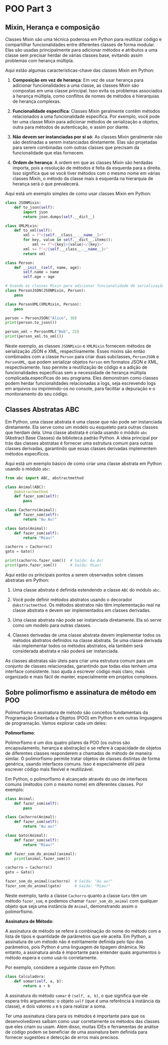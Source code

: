 # POO Part 3

## Mixin, Herança e composição

Classes Mixin são uma técnica poderosa em Python para reutilizar código e compartilhar funcionalidades entre diferentes classes de forma modular. Elas são usadas principalmente para adicionar métodos e atributos a uma classe sem precisar herdar de várias classes base, evitando assim problemas com herança múltipla.

Aqui estão algumas características-chave das classes Mixin em Python:

1. **Composição em vez de herança**: Em vez de usar herança para adicionar funcionalidades a uma classe, as classes Mixin são compostas em uma classe principal. Isso evita os problemas associados à herança múltipla, como conflitos de nomes de métodos e hierarquias de herança complexas.

2. **Funcionalidade específica**: Classes Mixin geralmente contêm métodos relacionados a uma funcionalidade específica. Por exemplo, você pode ter uma classe Mixin para adicionar métodos de serialização a objetos, outra para métodos de autenticação, e assim por diante.

3. **Não devem ser instanciadas por si só**: As classes Mixin geralmente não são destinadas a serem instanciadas diretamente. Elas são projetadas para serem combinadas com outras classes que precisam da funcionalidade que elas fornecem.

4. **Ordem de herança**: A ordem em que as classes Mixin são herdadas importa, pois a resolução de métodos é feita da esquerda para a direita. Isso significa que se você tiver métodos com o mesmo nome em várias classes Mixin, o método da classe mais à esquerda na hierarquia de herança será o que prevalecerá.

Aqui está um exemplo simples de como usar classes Mixin em Python:

```python
class JSONMixin:
    def to_json(self):
        import json
        return json.dumps(self.__dict__)

class XMLMixin:
    def to_xml(self):
        xml = f"<{self.__class__.__name__}>"
        for key, value in self.__dict__.items():
            xml += f"<{key}>{value}</{key}>"
        xml += f"</{self.__class__.__name__}>"
        return xml

class Person:
    def __init__(self, name, age):
        self.name = name
        self.age = age

# Usando as classes Mixin para adicionar funcionalidade de serialização
class PersonJSON(JSONMixin, Person):
    pass

class PersonXML(XMLMixin, Person):
    pass

person = PersonJSON("Alice", 30)
print(person.to_json())

person_xml = PersonXML("Bob", 25)
print(person_xml.to_xml())
```

Neste exemplo, as classes `JSONMixin` e `XMLMixin` fornecem métodos de serialização JSON e XML, respectivamente. Esses mixins são então combinados com a classe `Person` para criar duas subclasses, `PersonJSON` e `PersonXML`, que podem serializar objetos `Person` em formatos JSON e XML, respectivamente. Isso permite a reutilização de código e a adição de funcionalidades específicas sem a necessidade de herança múltipla complicada.específicas do seu programa. Eles demonstram como classes podem herdar funcionalidades relacionadas a logs, seja escrevendo logs em arquivos ou imprimindo-os no console, para facilitar a depuração e o monitoramento do seu código.

## Classes Abstratas ABC

Em Python, uma classe abstrata é uma classe que não pode ser instanciada diretamente. Ela serve como um modelo ou esqueleto para outras classes que herdam dela. Uma classe abstrata é criada usando o módulo `abc` (Abstract Base Classes) da biblioteca padrão Python. A ideia principal por trás das classes abstratas é fornecer uma estrutura comum para outras classes derivadas, garantindo que essas classes derivadas implementem métodos específicos.

Aqui está um exemplo básico de como criar uma classe abstrata em Python usando o módulo `abc`:

```python
from abc import ABC, abstractmethod

class Animal(ABC):
    @abstractmethod
    def fazer_som(self):
        pass

class Cachorro(Animal):
    def fazer_som(self):
        return "Au Au!"

class Gato(Animal):
    def fazer_som(self):
        return "Miau!"

cachorro = Cachorro()
gato = Gato()

print(cachorro.fazer_som())  # Saída: Au Au!
print(gato.fazer_som())      # Saída: Miau!
```

Aqui estão os principais pontos a serem observados sobre classes abstratas em Python:

1. Uma classe abstrata é definida estendendo a classe `ABC` do módulo `abc`.

2. Você pode definir métodos abstratos usando o decorador `@abstractmethod`. Os métodos abstratos não têm implementação real na classe abstrata e devem ser implementados em classes derivadas.

3. Uma classe abstrata não pode ser instanciada diretamente. Ela só serve como um modelo para outras classes.

4. Classes derivadas de uma classe abstrata devem implementar todos os métodos abstratos definidos na classe abstrata. Se uma classe derivada não implementar todos os métodos abstratos, ela também será considerada abstrata e não poderá ser instanciada.

As classes abstratas são úteis para criar uma estrutura comum para um conjunto de classes relacionadas, garantindo que todas elas tenham uma interface consistente. Isso ajuda a escrever código mais claro, mais organizado e mais fácil de manter, especialmente em projetos complexos.

## Sobre polimorfismo e assinatura de método em POO

Polimorfismo e assinatura de método são conceitos fundamentais da Programação Orientada a Objetos (POO) em Python e em outras linguagens de programação. Vamos explorar cada um deles:

**Polimorfismo**:

Polimorfismo é um dos quatro pilares da POO (os outros são encapsulamento, herança e abstração) e se refere à capacidade de objetos de diferentes classes responderem a chamadas de método de maneira similar. O polimorfismo permite tratar objetos de classes distintas de forma genérica, usando interfaces comuns. Isso é especialmente útil para escrever código mais flexível e reutilizável.

Em Python, o polimorfismo é alcançado através do uso de interfaces comuns (métodos com o mesmo nome) em diferentes classes. Por exemplo:

```python
class Animal:
    def fazer_som(self):
        pass

class Cachorro(Animal):
    def fazer_som(self):
        return "Au au!"

class Gato(Animal):
    def fazer_som(self):
        return "Miau!"

def fazer_som_do_animal(animal):
    print(animal.fazer_som())

cachorro = Cachorro()
gato = Gato()

fazer_som_do_animal(cachorro)  # Saída: "Au au!"
fazer_som_do_animal(gato)      # Saída: "Miau!"
```

Neste exemplo, tanto a classe `Cachorro` quanto a classe `Gato` têm um método `fazer_som`, e podemos chamar `fazer_som_do_animal` com qualquer objeto que seja uma instância de `Animal`, demonstrando assim o polimorfismo.

**Assinatura de Método**:

A assinatura de método se refere à combinação do nome do método com a lista de tipos e quantidade de parâmetros que ele aceita. Em Python, a assinatura de um método não é estritamente definida pelo tipo dos parâmetros, pois Python é uma linguagem de tipagem dinâmica. No entanto, a assinatura ainda é importante para entender quais argumentos o método espera e como usá-lo corretamente.

Por exemplo, considere a seguinte classe em Python:

```python
class Calculadora:
    def somar(self, a, b):
        return a + b
```

A assinatura do método `somar` é `(self, a, b)`, o que significa que ele espera três argumentos: o objeto `self` (que é uma referência à instância da classe), e dois valores `a` e `b` para realizar a soma.

Ter uma assinatura clara para os métodos é importante para que os desenvolvedores saibam como usar corretamente os métodos das classes que eles criam ou usam. Além disso, muitas IDEs e ferramentas de análise de código podem se beneficiar de uma assinatura bem definida para fornecer sugestões e detecção de erros mais precisos.
